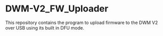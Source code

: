 # DWM-V2_FW_Uploader
This repository contains the program to upload firmware to the DWM V2 over USB using its built in DFU mode.
